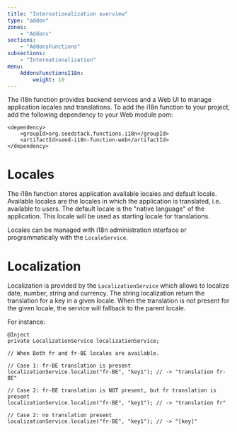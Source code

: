 ```yaml
---
title: "Internationalization overview"
type: "addon"
zones:
    - "Addons"
sections:
    - "AddonsFunctions"
subsections:
    - "Internationalization"
menu:
    AddonsFunctionsI18n:
        weight: 10
---
```


The i18n function provides backend services and a Web UI to manage application locales and translations. To add the
i18n function to your project, add the following dependency to your Web module pom:

    <dependency>
        <groupId>org.seedstack.functions.i18n</groupId>
        <artifactId>seed-i18n-function-web</artifactId>
    </dependency>

# Locales

The i18n function stores application available locales and default locale. Available locales are the locales in which
the application is translated, i.e. available to users. The default locale is the "native language" of the application.
This locale will be used as starting locale for translations.

Locales can be managed with i18n administration interface or programmatically with the `LocaleService`.

# Localization

Localization is provided by the `LocalizationService` which allows to localize date, number, string and currency.
The string localization return the translation for a key in a given locale. When the translation is not present 
for the given locale, the service will fallback to the parent locale.

For instance:

    @Inject
    private LocalizationService localizationService;

    // When Both fr and fr-BE locales are available.
    
    // Case 1: fr-BE translation is present
    localizationService.localize("fr-BE", "key1"); // -> "translation fr-BE"
    
    // Case 2: fr-BE translation is NOT present, but fr translation is present
    localizationService.localize("fr-BE", "key1"); // -> "translation fr"
    
    // Case 2: no translation present
    localizationService.localize("fr-BE", "key1"); // -> "[key]"













